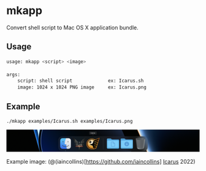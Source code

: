 # mkapp

Convert shell script to Mac OS X application bundle.

## Usage

```sh
usage: mkapp <script> <image>

args:
    script: shell script             ex: Icarus.sh
    image: 1024 x 1024 PNG image     ex: Icarus.png
```

## Example

```sh
./mkapp examples/Icarus.sh examples/Icarus.png
```
![dock](https://github.com/josephbharrison/mkapp/blob/main/examples/dock.png?raw=true)

Example image: (@(iaincollins)[https://github.com/iaincollins] [Icarus](https://github.com/iaincollins/icarus) 2022)
